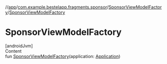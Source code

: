 //[app](../../index.md)/[com.example.bestelapp.fragments.sponsor](../index.md)/[SponsorViewModelFactory](index.md)/[SponsorViewModelFactory](-sponsor-view-model-factory.md)



# SponsorViewModelFactory  
[androidJvm]  
Content  
fun [SponsorViewModelFactory](-sponsor-view-model-factory.md)(application: [Application](https://developer.android.com/reference/kotlin/android/app/Application.html))  



